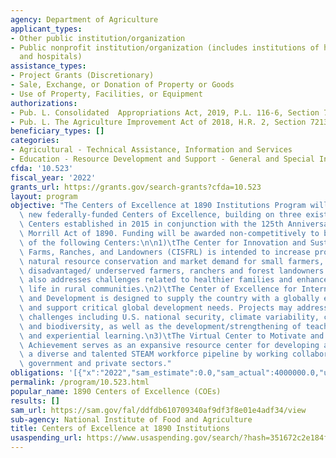```yaml
---
agency: Department of Agriculture
applicant_types:
- Other public institution/organization
- Public nonprofit institution/organization (includes institutions of higher education
  and hospitals)
assistance_types:
- Project Grants (Discretionary)
- Sale, Exchange, or Donation of Property or Goods
- Use of Property, Facilities, or Equipment
authorizations:
- Pub. L. Consolidated  Appropriations Act, 2019, P.L. 116-6, Section 774.
- Pub. L. The Agriculture Improvement Act of 2018, H.R. 2, Section 7213.
beneficiary_types: []
categories:
- Agricultural - Technical Assistance, Information and Services
- Education - Resource Development and Support - General and Special Interest Organizations
cfda: '10.523'
fiscal_year: '2022'
grants_url: https://grants.gov/search-grants?cfda=10.523
layout: program
objective: "The Centers of Excellence at 1890 Institutions Program will establish\
  \ new federally-funded Centers of Excellence, building on three existing non-federal\
  \ Centers established in 2015 in conjunction with the 125th Anniversary of the Second\
  \ Morrill Act of 1890. Funding will be awarded non-competitively to build capacity\
  \ of the following Centers:\n\n1)\tThe Center for Innovation and Sustainable Small\
  \ Farms, Ranches, and Landowners (CISFRL) is intended to increase profitability,\
  \ natural resource conservation and market demand for small farmers, including socially\
  \ disadvantaged/ underserved farmers, ranchers and forest landowners. This Center\
  \ also addresses challenges related to healthier families and enhanced quality of\
  \ life in rural communities.\n2)\tThe Center of Excellence for International Engagement\
  \ and Development is designed to supply the country with a globally educated workforce\
  \ and support critical global development needs. Projects may address trans-boundary\
  \ challenges including U.S. national security, climate variability, conservation,\
  \ and biodiversity, as well as the development/strengthening of teaching curricula\
  \ and experiential learning.\n3)\tThe Virtual Center to Motivate and Educate for\
  \ Achievement serves as an expansive resource center for developing and sustaining\
  \ a diverse and talented STEAM workforce pipeline by working collaboratively with\
  \ government and private sectors."
obligations: '[{"x":"2022","sam_estimate":0.0,"sam_actual":4000000.0,"usa_spending_actual":23000000.0},{"x":"2023","sam_estimate":4000000.0,"sam_actual":0.0,"usa_spending_actual":9623100.0},{"x":"2024","sam_estimate":0.0,"sam_actual":0.0,"usa_spending_actual":7680000.0}]'
permalink: /program/10.523.html
popular_name: 1890 Centers of Excellence (COEs)
results: []
sam_url: https://sam.gov/fal/ddfdb610709340af9df3f8e01e4adf34/view
sub-agency: National Institute of Food and Agriculture
title: Centers of Excellence at 1890 Institutions
usaspending_url: https://www.usaspending.gov/search/?hash=351672c2e184f2860b49c438a8e3d471
---
```

